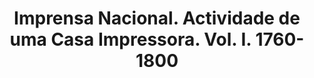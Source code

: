 ---
ref: sol-030-0202
title: ["Imprensa Nacional. Actividade de uma Casa Impressora. Vol. I. 1760-1800"]
author_name: ["unknown author"]
publisher: ["Imprensa Nacional Casa da Moeda"]
year: "y1975"
origin: ["Portugal"]
formats: ["book, book-cover"]
disciplines: ["graphic-design"]
tags:
layout: artifact
status: ["scan"]
published: false
int_published: false
image_count:
date_added: 2023-06-16
batch:
---